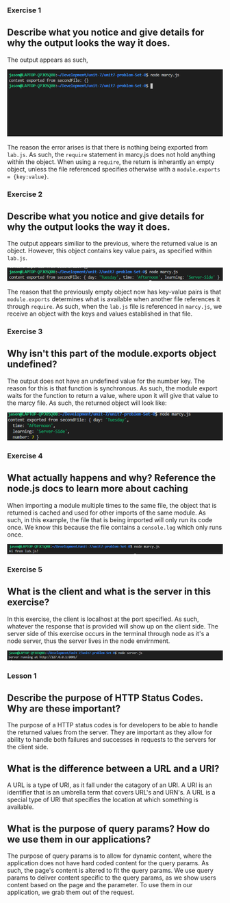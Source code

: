 ### Exercise 1
## Describe what you notice and give details for why the output looks the way it does.
The output appears as such, 

![alt text](/imgs/unit7_ex1.PNG)

The reason the error arises is that there is nothing being exported from `lab.js`. As such, the `require` statement in marcy.js does not hold anything within the object. When using a `require`, the return is inherantly an empty object, unless the file referenced specifies otherwise with a `module.exports = {key:value}`.

### Exercise 2
## Describe what you notice and give details for why the output looks the way it does.
The output appears similiar to the previous, where the returned value is an object. However, this object contains key value pairs, as specified within `lab.js`. 

![alt text](/imgs/unit7_ex2.PNG)

The reason that the previously empty object now has key-value pairs is that `module.exports` determines what is available when another file references it through `require`. As such, when the `lab.js` file is referenced in `marcy.js`, we receive an object with the keys and values established in that file.

### Exercise 3
## Why isn't this part of the module.exports object undefined?
The output does not have an undefined value for the number key. The reason for this is that function is synchronous. As such, the module export waits for the function to return a value, where upon it will give that value to the marcy file. As such, the returned object will look like:

![alt text](/imgs/unit7_ex3.PNG)

### Exercise 4
## What actually happens and why? Reference the node.js docs to learn more about caching
When importing a module multiple times to the same file, the object that is returned is cached and used for other imports of the same module. As such, in this example, the file that is being imported will only run its code once. We know this because the file contains a `console.log` which only runs once. 

![alt text](/imgs/unit7_ex4.PNG)

### Exercise 5
## What is the client and what is the server in this exercise?
In this exercise, the client is localhost at the port specified. As such, whatever the response that is provided will show up on the client side. The server side of this exercise occurs in the terminal through node as it's a node server, thus the server lives in the node envirnment.

![alt text](/imgs/unit7_ex5.PNG)

### Lesson 1
## Describe the purpose of HTTP Status Codes. Why are these important?
The purpose of a HTTP status codes is for developers to be able to handle the returned values from the server. They are important as they allow for ability to handle both failures and successes in requests to the servers for the client side. 


## What is the difference between a URL and a URI?
A URL is a type of URI, as it fall under the catagory of an URI. A URI is an identifier that is an umbrella term that covers URL's and URN's. A URL is a special type of URI that specifies the location at which something is available. 

## What is the purpose of query params? How do we use them in our applications?
The purpose of query params is to allow for dynamic content, where the application does not have hard coded content for the query params. As such, the page's content is altered to fit the query params. We use query params to deliver content specific to the query params, as we show users content based on the page and the parameter. To use them in our application, we grab them out of the request.